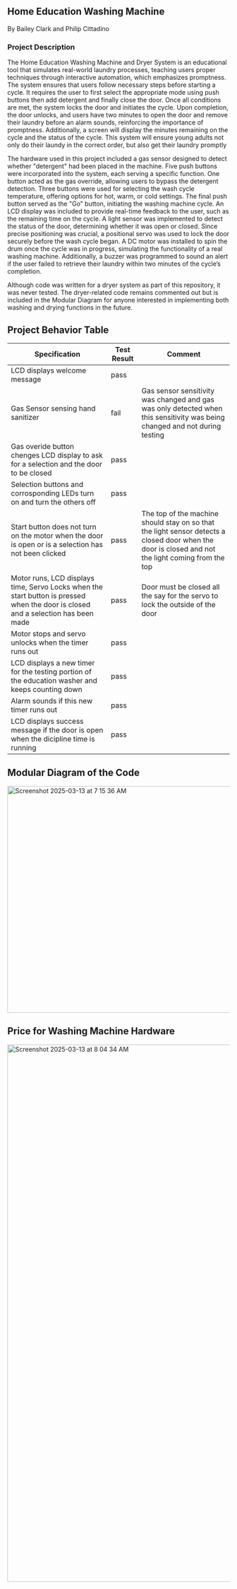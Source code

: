 ## Home Education Washing Machine
By Bailey Clark and Philip Cittadino

### Project Description

The Home Education Washing Machine and Dryer System is an educational tool that simulates real-world laundry processes, teaching users proper techniques 
through interactive automation, which emphasizes promptness. The system ensures that users follow necessary steps before starting a cycle. It requires 
the user to first select the appropriate mode using push buttons then add detergent and finally close the door. Once all conditions are met, the 
system locks the door and initiates the cycle. Upon completion, the door unlocks, and users have two minutes to open the door and remove their 
laundry before an alarm sounds, reinforcing the importance of promptness. Additionally, a screen will display the minutes remaining on the 
cycle and the status of the cycle. This system will ensure young adults not only do their laundy in the correct order, but also get their laundry 
promptly 

The hardware used in this project included a gas sensor designed to detect whether "detergent" had been placed in the machine. Five push buttons were incorporated into the system, each 
serving a specific function. One button acted as the gas override, allowing users to bypass the detergent detection. Three buttons were used for selecting the wash cycle temperature, 
offering options for hot, warm, or cold settings. The final push button served as the "Go" button, initiating the washing machine cycle. An LCD display was included to provide 
real-time feedback to the user, such as the remaining time on the cycle. A light sensor was implemented to detect the status of the door, determining whether it was open or closed. 
Since precise positioning was crucial, a positional servo was used to lock the door securely before the wash cycle began. A DC motor was installed to spin the drum once the cycle 
was in progress, simulating the functionality of a real washing machine. Additionally, a buzzer was programmed to sound an alert if the user failed to retrieve their 
laundry within two minutes of the cycle’s completion.

Although code was written for a dryer system as part of this repository, it was never tested. The dryer-related code remains commented out but is included in the Modular Diagram for 
anyone interested in implementing both washing and drying functions in the future.


## Project Behavior Table

|Specification                                                                            |        Test Result          |         Comment
|------------------|-----------------------------|----------------------
| LCD displays welcome message                    |         pass  |
| Gas Sensor sensing hand sanitizer|         fail    | Gas sensor sensitivity was changed and gas was only detected when this sensitivity was being changed and not during testing
| Gas overide button chenges LCD display to ask for a selection and the door to be closed                    |         pass  |            
| Selection buttons and corrosponding LEDs turn on and turn the others off      | pass|                                                                      
| Start button does not turn on the motor when the door is open or is a selection has not been clicked | pass | The top of the machine should stay on so that the light sensor detects a closed door when the door is closed and not the light coming from the top
| Motor runs, LCD displays time, Servo Locks when the start button is pressed when the door is closed and a selection has been made                 | pass | Door must be closed all the say for the servo to lock the outside of the door
| Motor stops and servo unlocks when the timer runs out | pass |
| LCD displays a new timer for the testing portion of the education washer and keeps counting down | pass |
| Alarm sounds if this new timer runs out| pass|
| LCD displays success message if the door is open when the dicipline time is running | pass |


## Modular Diagram of the Code

<img width="513" alt="Screenshot 2025-03-13 at 7 15 36 AM" src="https://github.com/user-attachments/assets/6714e988-672a-466e-a9fa-495972ea29f9" />


## Price for Washing Machine Hardware
<img width="1216" alt="Screenshot 2025-03-13 at 8 04 34 AM" src="https://github.com/user-attachments/assets/8c22a814-ca6e-43da-8fc4-7817748155ca" />

